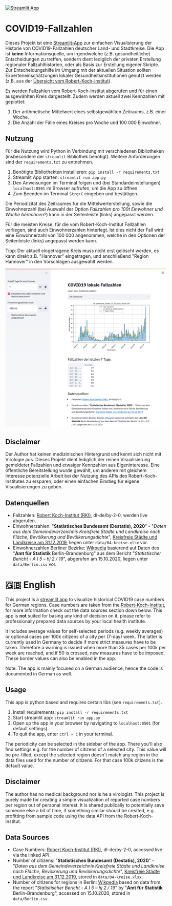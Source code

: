 [![Streamlit App](https://static.streamlit.io/badges/streamlit_badge_black_white.svg)](https://share.streamlit.io/wortpixel/covid19-fallzahlen-dashboard/main/app.py)

# COVID19-Fallzahlen
Dieses Projekt ist eine [Streamlit-App](https://www.streamlit.io) zur einfachen Visualisierung der Historie von COVID19-Fallzahlen deutscher Land- und Stadtkreise. Die App ist **keine** Informationsquelle, um irgendwelche (z.B. gesundheitliche) Entscheidungen zu treffen, sondern dient lediglich der privaten Erstellung regionaler Fallzahlhistorien, oder als Basis zur Erstellung eigener Skripte. Zur Entscheidungshilfe im Umgang mit der aktuellen Situation sollten Experteneinschätzungen lokaler Gesundheitsinstitutionen genutzt werden (z.B. aus der [Übersicht vom Robert-Koch-Institut](https://www.rki.de/DE/Content/InfAZ/N/Neuartiges_Coronavirus/nCoV.html)).

Es werden Fallzahlen vom Robert-Koch-Institut abgerufen und für einen ausgewählten Kreis dargestellt. Zudem werden aktuell zwei Kennzahlen mit geplottet:
1. Der arithmetische Mittelwert eines selbstgewählten Zeitraums, z.B. einer Woche.
2. Die Anzahl der Fälle eines Kreises pro Woche und 100 000 Einwohner.

## Nutzung

Für die Nutzung wird Python in Verbindung mit verschiedenen Bibliotheken (insbesondere der `streamlit` Bibliothek benötigt). Weitere Anforderungen sind der `requirements.txt` zu entnehmen.

1. Benötigte Bibliothekten installieren: `pip install -r requirements.txt`
2. Streamlit App starten: `streamlit run app.py`
3. Den Anweisungen im Terminal folgen und (bei Standardeinstellungen) `localhost:8501` im Browser aufrufen, um die App zu öffnen.
4. Zum Beenden im Terminal `Strg+C` eingeben und bestätigen.

Die Periodizität des Zeitraumes für die Mittelwerterstellung, sowie die Einwohnerzahl (bei Auswahl der Option *Fallzahlen pro 100t Einwohner und Woche berechnen?*) kann in der Seitenleiste (links) angepasst werden.

Für die meisten Kreise, für die vom Robert-Koch-Institut Fallzahlen vorliegen, sind auch Einwohnerzahlen hinterlegt. Ist dies nicht der Fall wird eine Einwohnerzahl von 100 000 angenommen, welche in den Optionen der Seitenleiste (links) angepasst werden kann.

Tipp:
Der aktuell eingetragene Kreis muss nicht erst gelöscht werden, es kann direkt z.B. "Hannover" eingetragen,
und anschließend "Region Hannover" in den Vorschlägen ausgewählt werden.

![Screenshot der Streamlit App](img/screenshot01.png)

## Disclaimer

Der Author hat keinen medizinischen Hintergrund und kennt sich nicht mit Virologie aus. Dieses Projekt dient lediglich der reinen Visualisierung gemeldeter Fallzahlen und etwaiger Kennzahlen aus Eigeninteresse. Eine öffentliche Bereitstellung wurde gewählt, um anderen mit gleichem Interesse potenzielle Arbeit bei der Nutzung des APIs des Robert-Koch-Institutes zu ersparen, oder einen einfachen Einstieg für eigene Visualisierungen zu geben.

## Datenquellen

- Fallzahlen: [Robert Koch-Institut (RKI)](https://npgeo-corona-npgeo-de.hub.arcgis.com/datasets/dd4580c810204019a7b8eb3e0b329dd6_0/data), dl-de/by-2-0, werden live abgerufen.
- Einwohnerzahlen: "**Statistisches Bundesamt (Destatis), 2020**" - "*Daten aus dem Gemeindeverzeichnis Kreisfreie Städte und Landkreise nach Fläche, Bevölkerung und Bevölkerungsdichte*", [Kreisfreie Städte und Landkreise am 31.12.2019](https://www.destatis.de/DE/Themen/Laender-Regionen/Regionales/Gemeindeverzeichnis/Administrativ/04-kreise.html), liegen unter `data/04-kreise.xlsx` vor.
- Einwohnerzahlen Berliner Bezirke: [Wikpedia](https://de.wikipedia.org/wiki/Berlin#Stadtgliederung) basierend auf Daten des "**Amt für Statistik** Berlin-Brandenburg" aus dem Bericht "*Statistischer Bericht - A I 5 – hj 2 / 19*", abgerufen am 15.10.2020, liegen unter `data/Berlin.csv` vor.

# 🇬🇧 English
This project is a [streamlit app](https://www.streamlit.io) to visualize historical COVID19 case numbers for German regions. Case numbers are taken from the [Robert-Koch-Institut](), for more information check out the data sources section down below. This app is **not** suited for basing any kind of decision on it, please refer to professionally prepared data sources by your local health institute.

It includes average values for self-selected periods (e.g. weekly averages) or optional cases per 100k citizens of a city per (7-day) week. The latter is currently used in Germany to decide if more strict measures have to be taken. Therefore a warning is issued when more than 35 cases per 100k per week are reached, and if 50 is crossed, new measures have to be imposed. These border values can also be enabled in the app.

Note: The app is mainly focused on a German audience, hence the code is documented in German as well.

## Usage
This app is python based and requires certain libs (see `requirements.txt`).

1. Install requirements: `pip install -r requirements.txt`
2. Start streamlit app: `streamlit run app.py`
3. Open up the app in your browser by navigating to `localhost:8501` (for default settings).
4. To quit the app, enter `ctrl + c` in your terminal.

The periodicity can be selected in the sidebar of the app. There you'll also find settings e.g. for the number of citizens of a selected city. This value will be pre-filled, except the selected region doesn't match any region in the data files used for the number of citizens. For that case 100k citizens is the default value.

## Disclaimer
The author has no medical background nor is he a virologist. This project is purely made for creating a simple visualization of reported case numbers per region out of personal interest. It is shared publically to potentially save someone else a bit of time, if something similar should be created, e.g. profitting from sample code using the data API from the Robert-Koch-Institut.

## Data Sources

- Case Numbers: [Robert Koch-Institut (RKI)](https://npgeo-corona-npgeo-de.hub.arcgis.com/datasets/dd4580c810204019a7b8eb3e0b329dd6_0/data), dl-de/by-2-0, accessed live via the linked API.
- Number of citizens: "**Statistisches Bundesamt (Destatis), 2020**" - "*Daten aus dem Gemeindeverzeichnis Kreisfreie Städte und Landkreise nach Fläche, Bevölkerung und Bevölkerungsdichte*", [Kreisfreie Städte und Landkreise am 31.12.2019](https://www.destatis.de/DE/Themen/Laender-Regionen/Regionales/Gemeindeverzeichnis/Administrativ/04-kreise.html), stored in `data/04-kreise.xlsx`.
- Number of citizens for regions in Berlin: [Wikpedia](https://de.wikipedia.org/wiki/Berlin#Stadtgliederung) based on data from the report "*Statistischer Bericht - A I 5 – hj 2 / 19*" by "**Amt für Statistik** Berlin-Brandenburg", accessed on 15.10.2020, stored in `data/Berlin.csv`.